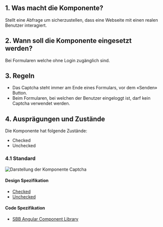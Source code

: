 ## 1. Was macht die Komponente?
Stellt eine Abfrage um sicherzustellen, dass eine Webseite mit einen realen Benutzer interagiert.

## 2. Wann soll die Komponente eingesetzt werden? 
Bei Formularen welche ohne Login zugänglich sind.

## 3. Regeln
* Das Captcha steht immer am Ende eines Formulars, vor dem «Senden» Button.
* Beim Formularen, bei welchen der Benutzer eingeloggt ist, darf kein Captcha verwendet werden.

## 4. Ausprägungen und Zustände
Die Komponente hat folgende Zustände:
* Checked
* Unchecked

### 4.1 Standard
![Darstellung der Komponente Captcha](https://raw.githubusercontent.com/sbb-design-systems/sbb-design-system/master/website/components/captcha/images/captcha_default.png 'class: image')

#### Design Spezifikation
* [Checked](https://sbb.invisionapp.com/d/main#/console/15744722/327768739/inspect) 
* [Unchecked](https://sbb.invisionapp.com/d/main#/console/15744722/327768740/inspect) 

#### Code Spezifikation
* [SBB Angular Component Library](https://sbb-angular.app.sbb.ch/latest/public/components/captcha)